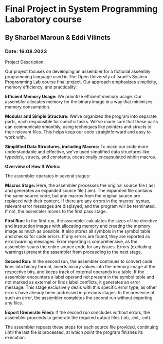 # Final Project in System Programming Laboratory course
## By Sharbel Maroun & Eddi Vilinets
### Date: 16.08.2023

Project Description:

Our project focuses on developing an assembler for a fictional assembly programming language used in The Open University of Israel's System Programming Lab course final project. Our approach emphasizes simplicity, memory efficiency, and practicality.

**Efficient Memory Usage:**
We prioritize efficient memory usage. Our assembler allocates memory for the binary image in a way that minimizes memory consumption.

**Modular and Simple Structure:**
We've organized the program into separate parts, each responsible for specific tasks. We've made sure that these parts can communicate smoothly, using techniques like pointers and structs to their relevant files. This helps keep our code straightforward and easy to work with.

**Simplified Data Structures, including Macros:**
To make our code more understandable and effective, we've used simplified data structures like typedefs, structs, and constants, occasionally encapsulated within macros.

**Overview of How It Works:**

The assembler operates in several stages:

**Macros Stage:**
Here, the assembler processes the original source file (.as) and generates an expanded source file (.am). The expanded file contains the same source code, but any macros from the original source are replaced with their content. If there are any errors in the macros' syntax, relevant error messages are displayed, and the program will be terminated. If not, the assembler moves to the first pass stage.

**First Run:**
In the first run, the assembler calculates the sizes of the directive and instruction images with allocating memory and creating the memory image as much as possible. It also stores all symbols in the symbol table and checks for code errors. If any errors are found, they are reported as error/warning messages. Error reporting is comprehensive, as the assembler scans the entire source code for any issues. Errors (excluding warnings) prevent the assembler from proceeding to the next stage.

**Second Run:**
In the second run, the assembler continues to convert code lines into binary format, inserts binary values into the memory image at the respective bits, and keeps track of external operands in a table. If the assembler encounters a label operand not present in the symbol table and not marked as external or finds label conflicts, it generates an error message. This stage exclusively deals with this specific error type, as other errors have already been addressed in previous stages. In the presence of such an error, the assembler completes the second run without exporting any files.

**Export (Generate Files):**
If the second run concludes without errors, the assembler proceeds to generate the required output files (.ob, .ext, .ent).

The assembler repeats these steps for each source file provided, continuing until the last file is processed, at which point the program finishes its execution.
